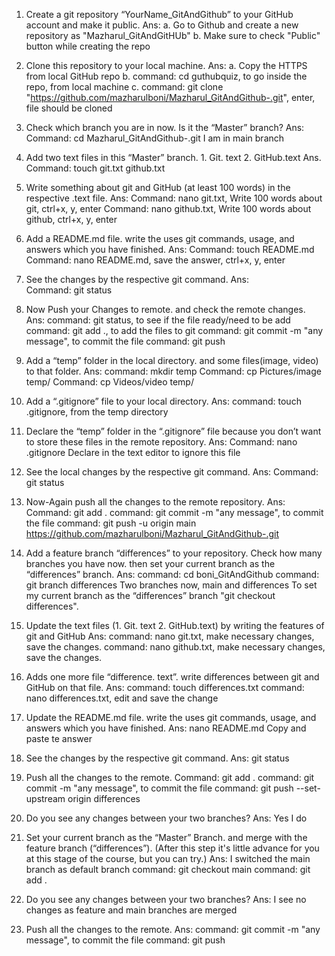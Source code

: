1. Create a git repository “YourName_GitAndGithub” to your GitHub account and make it public.
Ans:
    a. Go to Github and create a new repository as "Mazharul_GitAndGitHUb"
    b. Make sure to check "Public" button while creating the repo


2. Clone this repository to your local machine.
Ans:
    a. Copy the HTTPS from local GitHub repo
    b. command: cd guthubquiz, to go inside the repo, from local machine
    c. command: git clone "https://github.com/mazharulboni/Mazharul_GitAndGithub-.git", enter, file should be cloned

3. Check which branch you are in now. Is it the “Master” branch?
Ans: Command: cd Mazharul_GitAndGithub-.git
		I am in main branch

4. Add two text files in this “Master” branch. 1. Git. text 2. GitHub.text
Ans.
    Command: touch git.txt github.txt

5. Write something about git and GitHub (at least 100 words) in the respective .text file.
Ans:
    Command: nano git.txt, Write 100 words about git, ctrl+x, y, enter
    Command: nano github.txt, Write 100 words about github, ctrl+x, y, enter


6. Add a README.md file. write the uses git commands, usage, and answers which you have finished.
Ans:
    Command: touch README.md
    Command: nano README.md, save the answer, ctrl+x, y, enter

7. See the changes by the respective git command.
Ans:	
    Command: git status

8. Now Push your Changes to remote. and check the remote changes.
Ans:
       command: git status, to see if the file ready/need to be add
       command: git add ., to add the files to git
       command: git commit -m "any message", to commit the file
       command: git push 

9. Add a “temp” folder in the local directory. and some files(image, video) to that folder.
Ans:
    command: mkdir temp
    Command: cp Pictures/image temp/
    Command: cp Videos/video temp/

10. Add a “.gitignore” file to your local directory.
Ans:
    command: touch .gitignore, from the temp directory

11. Declare the “temp” folder in the “.gitignore” file because you don’t want to store these files in the remote repository.
Ans:
    Command: nano .gitignore
            Declare in the text editor to ignore this file

12. See the local changes by the respective git command.
Ans:
     Command: git status


13. Now-Again push all the changes to the remote repository.
Ans:
    Command: git add .
    command: git commit -m "any message", to commit the file
    command: git push -u origin main https://github.com/mazharulboni/Mazharul_GitAndGithub-.git

14. Add a feature branch “differences” to your repository. Check how many branches you have now. then set your current branch as the “differences” branch.
Ans:
    	command: cd boni_GitAndGithub
	command: git branch differences
    	Two branches now, main and differences
	To set my current branch as the “differences” branch  "git checkout differences".

15. Update the text files (1. Git. text 2. GitHub.text) by writing the features of git and GitHub
Ans:
    command: nano git.txt, make necessary changes, save the changes.
    command: nano github.txt, make necessary changes, save the changes.


16. Adds one more file “difference. text”. write differences between git and GitHub on that file.
Ans:
    command: touch differences.txt
    command: nano differences.txt, edit and save the change


17. Update the README.md file. write the uses git commands, usage, and answers which you have finished.
Ans:
    nano README.md
    Copy and paste te answer


18. See the changes by the respective git command.
Ans:
    git status

19. Push all the changes to the remote.
    Command: git add .
    command: git commit -m "any message", to commit the file
    command: git push --set-upstream origin differences


20. Do you see any changes between your two branches?
Ans:
    Yes I do

21. Set your current branch as the “Master” Branch. and merge with the feature branch (“differences”).  (After this step it's little advance for you at this stage of the course, but you can try.)
Ans:
    I switched the main branch as default branch
	command: git checkout main
	command: git add .


22. Do you see any changes between your two branches?
Ans:
    I see no changes as feature and main branches are merged

23. Push all the changes to the remote.
Ans:
        command: git commit -m "any message", to commit the file
        command: git push 
